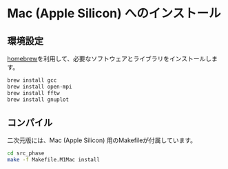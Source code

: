 # Mac (Apple Silicon) へのインストール

## 環境設定

[homebrew](https://brew.sh)を利用して、必要なソフトウェアとライブラリをインストールします。

```sh
brew install gcc
brew install open-mpi
brew install fftw
brew install gnuplot
```

## コンパイル

二次元版には、Mac (Apple Silicon) 用のMakefileが付属しています。

```sh
cd src_phase
make -f Makefile.M1Mac install
```

